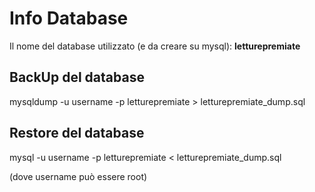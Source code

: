 # Info Database #

Il nome del database utilizzato (e da creare su mysql): __letturepremiate__

## BackUp del database ##

mysqldump -u username -p letturepremiate > letturepremiate_dump.sql

## Restore del database ##

mysql -u username -p letturepremiate < letturepremiate_dump.sql


(dove username può essere root)